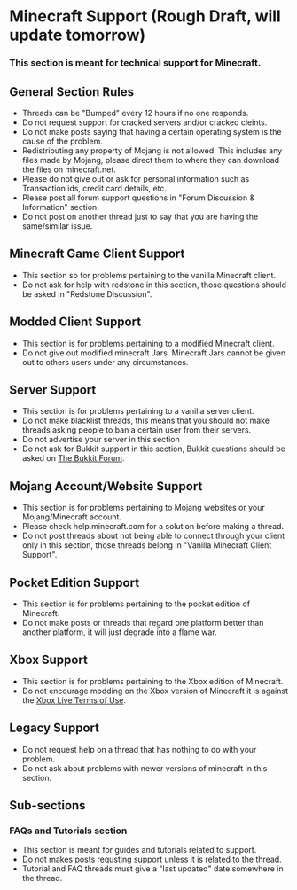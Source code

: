 # Minecraft Support (Rough Draft, will update tomorrow)

### This section is meant for technical support for Minecraft.

## General Section Rules

* Threads can be "Bumped" every 12 hours if no one responds.
* Do not request support for cracked servers and/or cracked cleints.
* Do not make posts saying that having a certain operating system is the cause of the problem.
* Redistributing any property of Mojang is not allowed. This includes any files made by Mojang, please direct them to where they can download the files on minecraft.net.
* Please do not give out or ask for personal information such as Transaction ids, credit card details, etc.
* Please post all forum support questions in "Forum Discussion & Information" section.
* Do not post on another thread just to say that you are having the same/similar issue.

## Minecraft Game Client Support
* This section so for problems pertaining to the vanilla Minecraft client.
* Do not ask for help with redstone in this section, those questions should be asked in "Redstone Discussion".


## Modded Client Support
* This section is for problems pertaining to a modified Minecraft client.
* Do not give out modified minecraft Jars. Minecraft Jars cannot be given out to others users under any circumstances.


## Server Support
* This section is for problems pertaining to a vanilla server client.
* Do not make blacklist threads, this means that you should not make threads asking people to ban a certain user from their servers.
* Do not advertise your server in this section
* Do not ask for Bukkit support in this section, Bukkit questions should be asked on [The Bukkit Forum](http://forums.bukkit.org/forums/bukkit-help.6/).


## Mojang Account/Website Support
* This section is for problems pertaining to Mojang websites or your Mojang/Minecraft account.
* Please check help.minecraft.com for a solution before making a thread.
* Do not post threads about not being able to connect through your client only in this section, those threads belong in "Vanilla Minecraft Client Support".


## Pocket Edition Support
* This section is for problems pertaining to the pocket edition of Minecraft.
* Do not make posts or threads that regard one platform better than another platform, it will just degrade into a flame war.


## Xbox Support
* This section is for problems pertaining to the Xbox edition of Minecraft.
* Do not encourage modding on the Xbox version of Minecraft it is against the [Xbox Live Terms of Use](http://www.xbox.com/en-US/legal/livetou).


## Legacy Support
* Do not request help on a thread that has nothing to do with your problem.
* Do not ask about problems with newer versions of minecraft in this section.

## Sub-sections

### FAQs and Tutorials section
* This section is meant for guides and tutorials related to support. 
* Do not makes posts  requsting support unless it is related to the thread.
* Tutorial and FAQ threads must give a "last updated" date somewhere in the thread.
